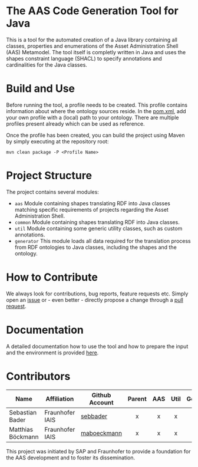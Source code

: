 # The AAS Code Generation Tool for Java

This is a tool for the automated creation of a Java library containing all classes, properties and enumerations of the Asset Administration Shell (AAS) Metamodel. The tool itself is completly written in Java and uses the shapes constraint language (SHACL) to specify annotations and cardinalities for the Java classes.



# Build and Use

Before running the tool, a profile needs to be created. This profile contains information about where the ontology sources reside. In the [pom.xml](pom.xml), add your own profile with a (local) path to your ontology. There are multiple profiles present already which can be used as reference.

Once the profile has been created, you can build the project using Maven by simply executing at the repository root:

`mvn clean package -P <Profile Name>`


# Project Structure

The project contains several modules:

- `aas` Module containing shapes translating RDF into Java classes matching specific requirements of projects regarding the Asset Administration Shell.
- `common` Module containing shapes translating RDF into Java classes.
- `util` Module containing some generic utility classes, such as custom annotations.
- `generator` This module loads all data required for the translation process from RDF ontologies to Java classes, including the shapes and the ontology.


# How to Contribute

We always look for contributions, bug reports, feature requests etc. Simply open an [issue](https://github.com/admin-shell-io/java-generator/issues) or - even better - directly propose a change through a [pull request](https://github.com/admin-shell-io/java-generator/pulls).

# Documentation

A detailed documentation how to use the tool and how to prepare the input and the environment is provided [here](./aas/README.md).

# Contributors

| Name        | Affiliation           | Github Account | Parent | AAS  | Util | Generator |
--- | --- | --- | :---: | :---: | :---: | :---: |
| Sebastian Bader | Fraunhofer IAIS | [sebbader](https://github.com/sebbader) | x | x | x | x |
| Matthias Böckmann | Fraunhofer IAIS | [maboeckmann](https://github.com/maboeckmann) | x | x | x | x |

This project was initiated by SAP and Fraunhofer to provide a foundation for the
AAS development and to foster its dissemination.
